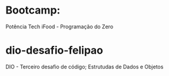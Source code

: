 # Bootcamp:
Potência Tech iFood - Programação do Zero

# dio-desafio-felipao
DIO - Terceiro desafio de código; Estrutudas de Dados e Objetos